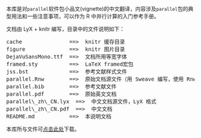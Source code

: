 本库是对`parallel`软件包小品文(vignette)的中文翻译，内容涉及`parallel`包的典型用法和一些注意事项，可以作为 R 中并行计算的入门参考手册。

文档由 LyX + knitr 编写，目录中的文件说明如下：

<pre>
cache               ==>  knitr 缓存目录
figure              ==>  knitr 图片目录
DejaVuSansMono.ttf  ==>  文档所用等宽字体
framed.sty          ==>  LaTeX framed宏包
jss.bst             ==>  参考文献样式文件
parallel.Rnw        ==>  原始文档源文件（用 Sweave 编写，使用 Rnw 格式）
parallel.bib        ==>  参考文献文件
parallel.pdf        ==>  原始英文文档
parallel\_zh\_CN.lyx  ==>  中文文档源文件，LyX 格式
parallel\_zh\_CN.pdf  ==>  中文文档
README.md           ==>  本说明文档
</pre>

本库所与文件可[点击此处](https://github.com/yixuan/parallel-translation/archive/master.zip)下载。

